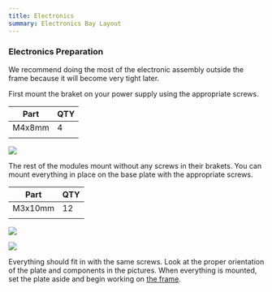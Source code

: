```yaml
---
title: Electronics
summary: Electronics Bay Layout
---
```


### Electronics Preparation

We recommend doing the most of the electronic assembly outside the frame because it will become very tight later.

First mount the braket on your power supply using the appropriate screws.

| Part     | QTY |
|----------|-----|
| M4x8mm   | 4   |
|          |     |

![](./../images/Screenshot_2.png)

The rest of the modules mount without any screws in their brakets. You can mount everything in place on the base plate with the appropriate screws.

| Part     | QTY |
|----------|-----|
| M3x10mm  | 12  |
|          |     |

![](./../images/Screenshot_3.png)

<!-- more detail about electronic wiring needs to go here. -->

![](./../images/image15.png)

Everything should fit in with the same screws. Look at the proper orientation of the plate and components in the pictures. When everything is mounted, set the plate aside and begin working on [the frame](./frame.md).
